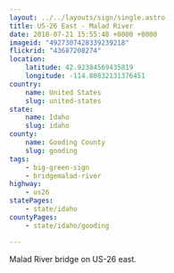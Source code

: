 ```yaml
---
layout: ../../layouts/sign/single.astro
title: US-26 East - Malad River
date: 2018-07-21 15:55:48 +0000 +0000
imageid: "4927307428339239218"
flickrid: "43687208274"
location:
    latitude: 42.92384569435819
    longitude: -114.80832131376451
country:
    name: United States
    slug: united-states
state:
    name: Idaho
    slug: idaho
county:
    name: Gooding County
    slug: gooding
tags:
    - big-green-sign
    - bridgemalad-river
highway:
    - us26
statePages:
    - state/idaho
countyPages:
    - state/idaho/gooding

---
```

Malad River bridge on US-26 east.